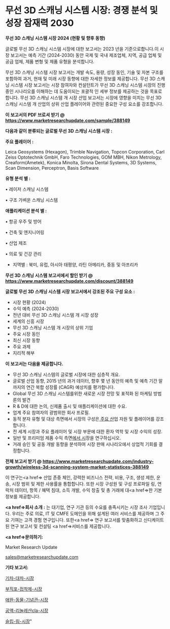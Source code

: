 # 무선 3D 스캐닝 시스템 시장: 경쟁 분석 및 성장 잠재력 2030

<strong>무선 3D 스캐닝 시스템 시장 2024 (현황 및 향후 동향)</strong>

글로벌 무선 3D 스캐닝 시스템 시장에 대한 보고서는 2023 년을 기준으로합니다.이 시장 보고서는 예측 기간 (2024-2030) 동안 국제 및 국내 제조업체, 지역, 공급 업체 및 공급 업체, 제품 변형 및 제품 유형을 분석합니다.

무선 3D 스캐닝 시스템 시장 보고서는 개발 속도, 용량, 성장 동인, 기술 및 자본 구조를 포함하여 과거, 현재 및 미래 시장 동향에 대한 자세한 정보를 제공합니다. 무선 3D 스캐닝 시스템 시장 보고서는 시장 참여자와 컨설턴트가 무선 3D 스캐닝 시스템 시장의 진행중인 시나리오를 이해하는 데 도움이되는 포괄적 인 세부 정보를 제공하는 것을 목표로합니다. 무선 3D 스캐닝 시스템 개 시장 산업 보고서는 시장에 영향을 미치는 무선 3D 스캐닝 시스템 개 산업의 상위 산업 플레이어와 관련된 중요한 구성 요소를 강조합니다.



<strong>이 보고서의 PDF 브로셔 받기 @ <a href=https://www.marketresearchupdate.com/sample/388149>https://www.marketresearchupdate.com/sample/388149</a></strong>



<strong>다음과 같이 분류되는 글로벌 무선 3D 스캐닝 시스템 시장 :</strong>



<strong>주요 플레이어 :</strong>

Leica Geosystems (Hexagon), Trimble Navigation, Topcon Corporation, Carl Zeiss Optotechnik GmbH, Faro Technologies, GOM MBH, Nikon Metrology, Creaform(Ametek), Konica Minolta, Sirona Dental Systems, 3D Systems, Scan Dimension, Perceptron, Basis Software



<strong>유형 분석 별 :</strong>

• 레이저 스캐닝 시스템

• 구조 가벼운 스캐닝 시스템



<strong>애플리케이션 분석 별 :</strong>

• 항공 우주 및 방어

• 건축 및 엔지니어링

• 산업 제조

• 의료 및 건강 관리

<ul>
  <li>지역별 : 북미, 유럽, 아시아 태평양, 라틴 아메리카, 중동 및 아프리카</li>
</ul>


<strong>무선 3D 스캐닝 시스템 보고서에서 할인 받기 @ <a href=https://www.marketresearchupdate.com/discount/388149>https://www.marketresearchupdate.com/discount/388149</a></strong>



<strong>글로벌 무선 3D 스캐닝 시스템 시장 보고서에서 강조된 주요 구성 요소 :</strong>
<ul>
  <li>시장 현황 (2024)</li>
  <li>수익 예측 (2024-2030)</li>
  <li>전년 대비 무선 3D 스캐닝 시스템 개 시장 성장</li>
  <li>세계의 신흥 시장</li>
  <li>무선 3D 스캐닝 시스템 개 시장의 상위 기업</li>
  <li>주요 시장 동인</li>
  <li>최신 시장 동향</li>
  <li>주요 과제</li>
  <li>지리적 해부</li>
</ul>


<strong>이 보고서는 다음을 제공합니다.</strong>
<ul>
  <li>무선 3D 스캐닝 시스템의 글로벌 시장에 대한 심층적 개요.</li>
  <li>글로벌 산업 동향, 2015 년의 과거 데이터, 향후 몇 년 동안의 예측 및 예측 기간 말까지의 연간 복합 성장률 (CAGR) 예상치를 평가합니다.</li>
  <li>Global 무선 3D 스캐닝 시스템를위한 새로운 시장 전망 및 표적화 된 마케팅 방법론의 발견</li>
  <li>R &amp; D에 대한 논의, 신제품 출시 및 애플리케이션에 대한 수요.</li>
  <li>업계 주요 참여자의 광범위한 회사 프로필.</li>
  <li>동적 분자 유형 및 대상 측면에서 시장의 구성은<a href=> 주요 산</a>업 자원 및 플레이어를 강조합니다.</li>
  <li>전 세계 시장과 주요 플레이어 및 시장 부문에 대한 환자 역학 및 시장 수익의 성장.</li>
  <li>일반 및 프리미엄 제품 수익 측면<a href=>에서 시</a>장을 연구하십시오.</li>
  <li>거래 승인 및 공동 개발 동향을 분석하여 시장 판매 시나리오에서 상업적 기회를 결정합니다.</li>
</ul>



<strong>전체 보고서 받기 @ <a href=https://www.marketresearchupdate.com/industry-growth/wireless-3d-scanning-system-market-statistices-388149>https://www.marketresearchupdate.com/industry-growth/wireless-3d-scanning-system-market-statistices-388149</a></strong>

이 연구는<a href=> 산업 존중</a> 체인, 강력한 비즈니스 전략, 비용, 구조, 생성 제한, 운송, 시장 범위 및 제한 사용률을 통합합니다. 또한 시장 구성원 및 구성 프로파일 링, 연락처 데이터, 항목 / 혜택 침대, 소득 개발, 수익 창출 및 총 거래에 대<a href=>한 기본 </a>정보를 제공합니다.



<strong><a href=>회사 소</a>개 :</strong>
는 대기업, 연구 기관 등의 수요를 충족시키는 시장 조사 기업입니다. 우리는 주로 의료, IT 및 CMFE 도메인을 위해 설계된 여러 서비스를 제공하며 그 주요 기여는 고객 경험 연구입니다. 또한<a href=> 연구 보</a>고서를 맞춤화하고 신디케이트 된 연구 보고서 및 컨설팅 <a href=>서비스</a>를 제공합니다.



<strong><a href=>문의하기:</a></strong>

Market Research Update

sales@marketresearchupdate.com



<strong>기타 보고서:</strong>

<a href=https://www.linkedin.com/pulse/기차-대차-시장-규모-및-성장-2023-trend-tracking-tips-360-analysis/>기차-대차-시장</a>

<a href=https://www.linkedin.com/pulse/부직포-접착제-시장-경쟁-분석-및-성장-잠재력-2029-data-dive-diaries-24-analysis-9a6jf/>부직포-접착제-시장</a>

<a href=https://www.linkedin.com/pulse/애완-동물-기념관-시장-규모-및-성장-2023-survey-savvy-insights-360-analysis-z7hcf/>애완-동물-기념관-시장</a>

<a href=https://www.linkedin.com/pulse/공액-리놀레산cla-시장-동향-및-성장-전망-market-matrix-musings-analysis-vm3jf/>공액-리놀레산cla-시장</a>

<a href=https://www.linkedin.com/pulse/슬립-링-시장-동향-및-성장-전망-survey-spotlight-pro-24-analysis-ht5cf/>슬립-링-시장</a>"
